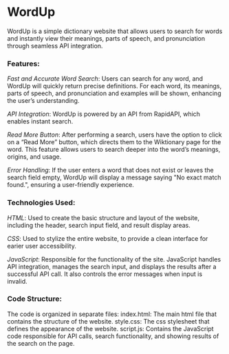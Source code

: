 # WordUp
WordUp is a simple dictionary website that allows users to search for words and instantly view their meanings, parts of speech, and pronunciation through seamless API integration.

### **Features**:
*Fast and Accurate Word Search*: Users can search for any word, and WordUp will quickly return precise definitions. For each word, its meanings, parts of speech, and pronunciation and examples will be shown, enhancing the user’s understanding.

*API Integration*: WordUp is powered by an API from RapidAPI, which enables instant search.

*Read More Button*: After performing a search, users have the option to click on a “Read More” button, which directs them to the Wiktionary page for the word. This feature allows users to search deeper into the word’s meanings, origins, and usage.

*Error Handling*: If the user enters a word that does not exist or leaves the search field empty, WordUp will display a message saying "No exact match found.", ensuring a user-friendly experience.

### **Technologies Used**:
*HTML*: Used to create the basic structure and layout of the website, including the header, search input field, and result display areas.

*CSS*: Used to stylize the entire website, to provide a clean interface for earier user accessibility.

*JavaScript*: Responsible for the functionality of the site. JavaScript handles API integration, manages the search input, and displays the results after a successful API call. It also controls the error messages when input is invalid.

### **Code Structure**:
The code is organized in separate files:
index.html: The main html file that contains the structure of the website.
style.css: The css stylesheet that defines the appearance of the website.
script.js: Contains the JavaScript code responsible for API calls, search functionality, and showing results of the search on the page.
